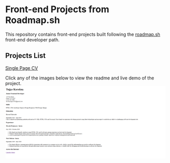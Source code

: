 # Front-end Projects from Roadmap.sh
This repository contains front-end projects built following the [roadmap.sh](https://roadmap.sh/) front-end developer path.


## Projects List
[Single Page CV](https://roadmap.sh/projects/single-page-cv)


Click any of the images below to view the readme and live demo of the project.
[![](images/single-page-cv.png)](01-single-page-cv)
